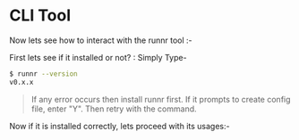 # CLI Tool
Now lets see how to interact with the runnr tool :- 

First lets see if it installed or not? : Simply Type-
```bash
$ runnr --version
v0.x.x
```

>If any error occurs then install runnr first.
>If it prompts to create config file, enter "Y". Then retry with the command.

Now if it is installed correctly, lets proceed with its usages:-